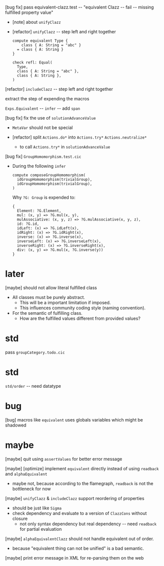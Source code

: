 [bug fix] pass equivalent-clazz.test -- "equivalent Clazz -- fail -- missing fulfilled property value"

- [note] about `unifyClazz`

- [refactor] `unifyClazz` -- step left and right together

  ```
  compute equivalent Type {
      class { A: String = "abc" }
    = class { A: String }
  }

  check refl: Equal(
    Type,
    class { A: String = "abc" },
    class { A: String },
  )
  ```

[refactor] `includeClazz` -- step left and right together

extract the step of expending the macros

`Exps.Equivalent` -- `infer` -- add `span`

[bug fix] fix the use of `solutionAdvanceValue`

- `MetaVar` should not be special

- [refactor] split `Actions.do*` into `Actions.try*` `Actions.neutralize*`

  - to call `Actions.try*` in `solutionAdvanceValue`

[bug fix] `GroupHomomorphism.test.cic`

- During the following `infer`

  ```
  compute composeGroupHomomorphism(
    idGroupHomomorphism(trivialGroup),
    idGroupHomomorphism(trivialGroup),
  )
  ```

  Why `?G: Group` is expended to:

  ```
  {
    Element: ?G.Element,
    mul: (x, y) => ?G.mul(x, y),
    mulAssociative: (x, y, z) => ?G.mulAssociative(x, y, z),
    id: ?G.id,
    idLeft: (x) => ?G.idLeft(x),
    idRight: (x) => ?G.idRight(x),
    inverse: (x) => ?G.inverse(x),
    inverseLeft: (x) => ?G.inverseLeft(x),
    inverseRight: (x) => ?G.inverseRight(x),
    div: (x, y) => ?G.mul(x, ?G.inverse(y))
  }
  ```

# later

[maybe] should not allow literal fulfilled class

- All classes must be purely abstract.
  - This will be a important limitation if imposed.
  - This influences community coding style (naming convention).
- For the semantic of fulfilling class.
  - How are the fulfilled values different from provided values?

# std

pass `groupCategory.todo.cic`

# std

`std/order` -- need datatype

# bug

[bug] macros like `equivalent` uses globals variables which might be shadowed

# maybe

[maybe] quit using `assertValues` for better error message

[maybe] [optimize] implement `equivalent` directly instead of using `readback` and `alphaEquivalent`

- maybe not, because according to the flamegraph, `readback` is not the bottleneck for now

[maybe] `unifyClazz` & `includeClazz` support reordering of properties

- should be just like `Sigma`
- check dependency and evaluate to a version of `ClazzCons` without closure
  - not only syntax dependency but real dependency -- need `readback` for partial evaluation

[maybe] `alphaEquivalentClazz` should not handle equivalent out of order.

- because "equivalent thing can not be unified" is a bad semantic.

[maybe] print error message in XML for re-parsing them on the web
